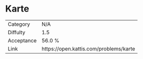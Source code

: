 # Karte

<table>
    <tr>
        <td>Category</td>
        <td>N/A</td>
    </tr>
    <tr>
        <td>Diffulty</td>
        <td>1.5</td>
    </tr>
    <tr>
        <td>Acceptance</td>
        <td>56.0 %</td>
    </tr>
    <tr>
        <td>Link</td>
        <td>https://open.kattis.com/problems/karte</td>
    </tr>
</table>